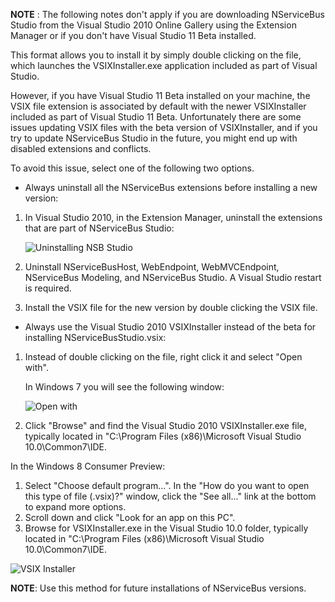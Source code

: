 <!--
title: "Potential Issues Updating NSB Studio On Visual Studio 11 Beta"
tags: 
-->

**NOTE** : The following notes don't apply if you are downloading NServiceBus Studio from the Visual Studio 2010 Online Gallery using the Extension Manager or if you don't have Visual Studio 11 Beta installed.

This format allows you to install it by simply double clicking on the file, which launches the VSIXInstaller.exe application included as part of Visual Studio.

However, if you have Visual Studio 11 Beta installed on your machine, the VSIX file extension is associated by default with the newer VSIXInstaller included as part of Visual Studio 11 Beta. Unfortunately there are some issues updating VSIX files with the beta version of VSIXInstaller, and if you try to update NServiceBus Studio in the future, you might end up with disabled extensions and conflicts.

To avoid this issue, select one of the following two options.

-   Always uninstall all the NServiceBus extensions before installing a
    new version:

1.  In Visual Studio 2010, in the Extension Manager, uninstall the
    extensions that are part of NServiceBus Studio:

    ![Uninstalling NSB
    Studio](https://particular.blob.core.windows.net/media/Default/images/uninstallingNsbStudio.png)

2.  Uninstall NServiceBusHost, WebEndpoint, WebMVCEndpoint, NServiceBus
    Modeling, and NServiceBus Studio. A Visual Studio restart is
    required.
3.  Install the VSIX file for the new version by double clicking the
    VSIX file.

-   Always use the Visual Studio 2010 VSIXInstaller instead of the beta
    for installing NServiceBusStudio.vsix:

1.  Instead of double clicking on the file, right click it and select
    "Open with".

     In Windows 7 you will see the following window:

    ![Open
    with](https://particular.blob.core.windows.net/media/Default/images/VsixOpenWith.png)

2.  Click "Browse" and find the Visual Studio 2010 VSIXInstaller.exe
    file, typically located in "C:\\Program Files (x86)\\Microsoft
    Visual Studio 10.0\\Common7\\IDE.

In the Windows 8 Consumer Preview:

1.  Select "Choose default program...". In the "How do you want to open
    this type of file (.vsix)?" window, click the "See all..." link at
    the bottom to expand more options.
2.  Scroll down and click "Look for an app on this PC".
3.  Browse for VSIXInstaller.exe in the Visual Studio 10.0 folder,
    typically located in "C:\\Program Files (x86)\\Microsoft Visual
    Studio 10.0\\Common7\\IDE.

![VSIX Installer](https://particular.blob.core.windows.net/media/Default/images/vsixInstaller.png)

**NOTE**: Use this method for future installations of NServiceBus versions.


